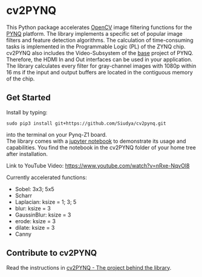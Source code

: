 # cv2PYNQ
This Python package accelerates [OpenCV](https://opencv.org/) image filtering functions for the [PYNQ](http://www.pynq.io/) platform.
The library implements a specific set of popular image filters and feature detection algorithms.
The calculation of time-consuming tasks is implemented in the Programmable Logic (PL) of the ZYNQ chip.
cv2PYNQ also includes the Video-Subsystem of the [base](https://github.com/Xilinx/PYNQ) project of PYNQ.
Therefore, the HDMI In and Out interfaces can be used in your application.
The library calculates every filter for gray-channel images with 1080p within 16 ms if the input and output buffers 
are located in the contiguous memory of the chip. 

## Get Started
Install by typing: 
```
sudo pip3 install git+https://github.com/Siudya/cv2pynq.git 
``` 
into the terminal on your Pynq-Z1 board.   
The library comes with a [jupyter notebook](https://github.com/wbrueckner/cv2pynq/blob/master/notebooks/cv2PYNQ%20-%20Get%20Started.ipynb) to demonstrate its usage and capabilities.
You find the notebook in the cv2PYNQ folder of your home tree after installation.

Link to YouTube Video:
https://www.youtube.com/watch?v=nRxe-NqvOl8

Currently accelerated functions:
- Sobel: 3x3; 5x5
- Scharr
- Laplacian: ksize = 1; 3; 5
- blur: ksize = 3
- GaussinBlur: ksize = 3
- erode: ksize = 3
- dilate: ksize = 3
- Canny 

## Contribute to cv2PYNQ

Read the instructions in [cv2PYNQ - The project behind the library](https://github.com/wbrueckner/cv2PYNQ-The-project-behind-the-library).
